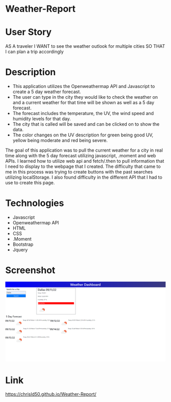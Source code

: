 # Weather-Report

# User Story
AS A traveler
I WANT to see the weather outlook for multiple cities
SO THAT I can plan a trip accordingly

# Description 
* This application utilizes the Openweathermap API and Javascript to create a 5 day weather forecast.
* The user can type in the city they would like to check the weather on and a current weather for that time will be shown as well as a 5 day forecast.
* The forecast includes the temperature, the UV, the wind speed and humidity levels for that day.
* The city that is called will be saved and can be clicked on to show the data.
* The color changes on the UV description for green being good UV, yellow being moderate and red being severe. 


The goal of this application was to pull the current weather for a city in real time along with the 5 day forecast utilizing javascript, .moment and web APIs. I learned how to utilize web api and fetch/.then to pull information that I need to display to the webpage that I created. The difficulty that came to me in this process was trying to create buttons with the past searches utilizing localStorage. I also found difficulty in the different API that I had to use to create this page. 

# Technologies
* Javascript
* Openweathermap API 
* HTML
* CSS
* .Moment
* Bootstrap
* Jquery

# Screenshot
![Alt text](./Images/Weather%20Report%20Screenshot.png)

# Link
https://chrisld50.github.io/Weather-Report/